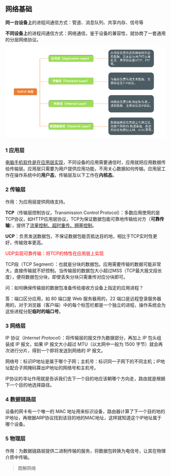 ## 网络基础

**同⼀台设备上**的进程间通信方式：管道、消息队列、共享内存、信号等

**不同设备上**的进程间通信方式：网络通信，鉴于设备的兼容性，就协商了一套通用的分层网络协议。

![img](Figs/%E8%AE%A1%E7%AE%97%E6%9C%BA%E7%BD%91%E7%BB%9C_1)

### 1 应用层

[电脑手机软件是在应用层实现]()，不同设备的应用需要通信时，应⽤就把应用数据传给传输层。应用层只需要为用户提供应⽤功能，不用关心数据如何传输。应用层工作在操作系统中的**用户态**，传输层及以下工作在**内核态**。

### 2 传输层

作用：为应用层提供网络支持。

**TCP**（传输层控制协议，Transmission Control Protocol）：多数应用使用的是TCP协议，如HTTP应用层协议，TCP为保证数据包能可靠地传输给对⽅（**可靠传输**），提供了<u>流量控制、超时重传、拥塞控制</u>。

**UCP**：负责发送数据包，不保证数据包能否抵达目的地，相比于TCP实时性更好，传输效率更高。

<span style='color:red'>UDP实现可靠传输：将TCP的特性在应⽤层上实现</span>

TCP段（TCP Segment）：也就是分块的数据包。应用需要传输的数据可能非常⼤，直接传输就不好控制。当传输层的数据包大小超过MSS（TCP最大报文段长度），便将数据包分块，即使丢失分块只需重传对应分块即可。

问：如何确保传输层的数据包准备传给接收方设备上指定的应用进程？

答：端口区分应用，如 80 端口是 Web 服务器用的，22 端口是远程登录服务器用的，对于浏览器（客户端）中的每个标签栏都是⼀个独立的进程，操作系统会为这些进程分配**临时的端口号**。

### 3 网络层

IP 协议（*Internet Protocol*）：将传输层的报文作为数据部分，再加上 IP 包头组装成 IP 报⽂，如果 IP 报文大小超过 MTU（以太网中⼀般为 1500 字节）就会再次进行分片，得到⼀个即将发送到网络的 IP 报文。

网络号：标识IP地址是属于哪个子网；主机号：标识同一子网下的不同主机；IP地址配合子网掩码算出IP地址的网络号和主机号。

IP协议的寻址作用就是告诉我们去下一个目的地应该朝哪个方向走，路由就是根据下一个目的地选择路径。

### 4 数据链路层

设备的网卡有⼀个唯一的 MAC 地址用来标识设备，路由器计算了下一个目的地的IP地址，再根据ARP协议找到该目的地的MAC地址，这样就知道这个IP地址属于哪个设备。

### 5 物理层

作用：为数据链路层提供二进制传输的服务，将数据包转换为电信号，让其在物理介质中传输。



> 图解网络
